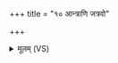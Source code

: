 +++
title = "१० आन्त्राणि जत्रवो"

+++
<details><summary>मूलम् (VS)</summary>

आ॒न्त्राणि॑ ज॒त्रवो॒ गुदा॑ वर॒त्राः ॥
</details>